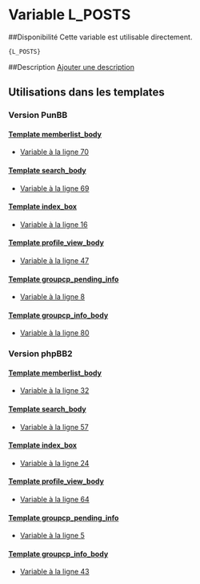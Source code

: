 # Variable L_POSTS

##Disponibilité
Cette variable est utilisable directement.

```html
{L_POSTS}
```

##Description
[Ajouter une description](https://fa-tvars.appspot.com/var/L_POSTS)

## Utilisations dans les templates

### Version PunBB

#### [Template memberlist_body](punbb/memberlist_body.md#readme)
* [Variable &agrave; la ligne 70](../punbb/memberlist_body.tpl#L70)

#### [Template search_body](punbb/search_body.md#readme)
* [Variable &agrave; la ligne 69](../punbb/search_body.tpl#L69)

#### [Template index_box](punbb/index_box.md#readme)
* [Variable &agrave; la ligne 16](../punbb/index_box.tpl#L16)

#### [Template profile_view_body](punbb/profile_view_body.md#readme)
* [Variable &agrave; la ligne 47](../punbb/profile_view_body.tpl#L47)

#### [Template groupcp_pending_info](punbb/groupcp_pending_info.md#readme)
* [Variable &agrave; la ligne 8](../punbb/groupcp_pending_info.tpl#L8)

#### [Template groupcp_info_body](punbb/groupcp_info_body.md#readme)
* [Variable &agrave; la ligne 80](../punbb/groupcp_info_body.tpl#L80)

### Version phpBB2

#### [Template memberlist_body](subsilver/memberlist_body.md#readme)
* [Variable &agrave; la ligne 32](../subsilver/memberlist_body.tpl#L32)

#### [Template search_body](subsilver/search_body.md#readme)
* [Variable &agrave; la ligne 57](../subsilver/search_body.tpl#L57)

#### [Template index_box](subsilver/index_box.md#readme)
* [Variable &agrave; la ligne 24](../subsilver/index_box.tpl#L24)

#### [Template profile_view_body](subsilver/profile_view_body.md#readme)
* [Variable &agrave; la ligne 64](../subsilver/profile_view_body.tpl#L64)

#### [Template groupcp_pending_info](subsilver/groupcp_pending_info.md#readme)
* [Variable &agrave; la ligne 5](../subsilver/groupcp_pending_info.tpl#L5)

#### [Template groupcp_info_body](subsilver/groupcp_info_body.md#readme)
* [Variable &agrave; la ligne 43](../subsilver/groupcp_info_body.tpl#L43)